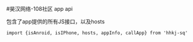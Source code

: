 #昊汉网络-108社区 app api

包含了app提供的所有JS接口，以及hosts

```ES6
import {isAnroid, isIPhone, hosts, appInfo, callApp} from 'hhkj-sq'
```
